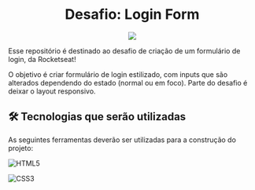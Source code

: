 <h1 align="center">Desafio: Login Form</h1>

<p align="center">
<img src="http://img.shields.io/static/v1?label=STATUS&message=EM%20DESENVOLVIMENTO&color=GREEN&style=for-the-badge"/>
</p>

Esse repositório é destinado ao desafio de criação de um formulário de login, da Rocketseat!

O objetivo é criar formulário de login estilizado, com inputs que são alterados dependendo do estado (normal ou em foco). Parte do desafio é deixar o layout responsivo.

## 🛠 Tecnologias que serão utilizadas 

As seguintes ferramentas deverão ser utilizadas para a construção do projeto:

![HTML5](https://img.shields.io/badge/HTML5-E34F26?style=for-the-badge&logo=html5&logoColor=white)

![CSS3](https://img.shields.io/badge/CSS3-1572B6?style=for-the-badge&logo=css3&logoColor=white)
